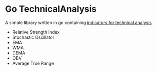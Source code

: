 # Go TechnicalAnalysis

A simple library written in go containing [indicators for technical analysis](https://www.investopedia.com/terms/t/technicalindicator.asp)

+ Relative Strength Index
+ Stochastic Oscillator
+ EMA
+ WMA
+ DEMA
+ OBV
+ Average True Range